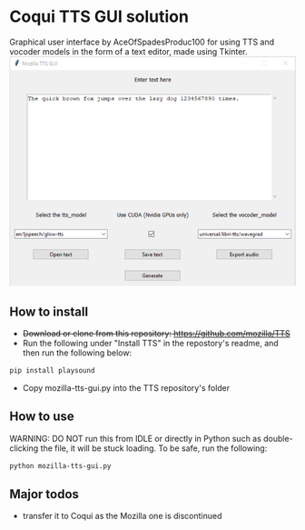 # Coqui TTS GUI solution
Graphical user interface by AceOfSpadesProduc100 for using TTS and vocoder models in the form of a text editor, made using Tkinter.
![Preview](./Screenshot_2021-03-13_155111.png)

## How to install
- ~~Download or clone from this repository: https://github.com/mozilla/TTS~~
- Run the following under "Install TTS" in the repostory's readme, and then run the following below:
```bash
pip install playsound
```
- Copy mozilla-tts-gui.py into the TTS repository's folder
## How to use
WARNING: DO NOT run this from IDLE or directly in Python such as double-clicking the file, it will be stuck loading. To be safe, run the following:
```bash
python mozilla-tts-gui.py
```

## Major todos
- transfer it to Coqui as the Mozilla one is discontinued

